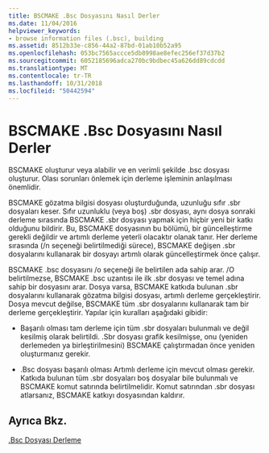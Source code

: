 ```yaml
---
title: BSCMAKE .Bsc Dosyasını Nasıl Derler
ms.date: 11/04/2016
helpviewer_keywords:
- browse information files (.bsc), building
ms.assetid: 8512b33e-c856-44a2-87bd-01ab10b52a95
ms.openlocfilehash: 053bc7565accce5db8998ae8efec256ef37d37b2
ms.sourcegitcommit: 6052185696adca270bc9bdbec45a626dd89cdcdd
ms.translationtype: MT
ms.contentlocale: tr-TR
ms.lasthandoff: 10/31/2018
ms.locfileid: "50442594"
---
```

# <a name="how-bscmake-builds-a-bsc-file"></a>BSCMAKE .Bsc Dosyasını Nasıl Derler

BSCMAKE oluşturur veya alabilir ve en verimli şekilde .bsc dosyası oluşturur. Olası sorunları önlemek için derleme işleminin anlaşılması önemlidir.

BSCMAKE gözatma bilgisi dosyası oluşturduğunda, uzunluğu sıfır .sbr dosyaları keser. Sıfır uzunluklu (veya boş) .sbr dosyası, aynı dosya sonraki derleme sırasında BSCMAKE .sbr dosyası yapmak için hiçbir yeni bir katkı olduğunu bildirir. Bu, BSCMAKE dosyasının bu bölümü, bir güncelleştirme gerekli değildir ve artımlı derleme yeterli olacaktır olanak tanır. Her derleme sırasında (/n seçeneği belirtilmediği sürece), BSCMAKE değişen .sbr dosyalarını kullanarak bir dosyayı artımlı olarak güncelleştirmek önce çalışır.

BSCMAKE .bsc dosyasını /o seçeneği ile belirtilen ada sahip arar. /O belirtilmezse, BSCMAKE .bsc uzantısı ile ilk .sbr dosyası ve temel adına sahip bir dosyasını arar. Dosya varsa, BSCMAKE katkıda bulunan .sbr dosyalarını kullanarak gözatma bilgisi dosyası, artımlı derleme gerçekleştirir. Dosya mevcut değilse, BSCMAKE tüm .sbr dosyalarını kullanarak tam bir derleme gerçekleştirir. Yapılar için kuralları aşağıdaki gibidir:

- Başarılı olması tam derleme için tüm .sbr dosyaları bulunmalı ve değil kesilmiş olarak belirtildi. .Sbr dosyası grafik kesilmişse, onu (yeniden derlemeden ya birleştirilmesini) BSCMAKE çalıştırmadan önce yeniden oluşturmanız gerekir.

- .Bsc dosyası başarılı olması Artımlı derleme için mevcut olması gerekir. Katkıda bulunan tüm .sbr dosyaları boş dosyalar bile bulunmalı ve BSCMAKE komut satırında belirtilmelidir. Komut satırından .sbr dosyası atlarsanız, BSCMAKE katkıyı dosyasından kaldırır.

## <a name="see-also"></a>Ayrıca Bkz.

[.Bsc Dosyası Derleme](../../build/reference/building-a-dot-bsc-file.md)
